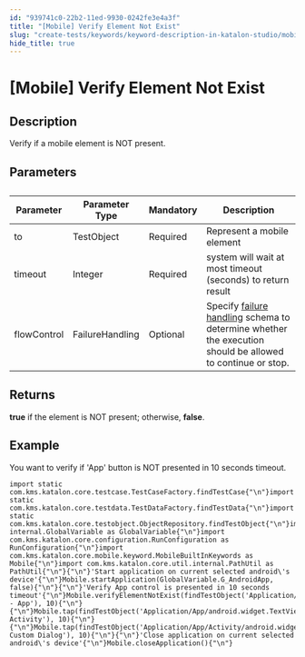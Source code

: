 ```yaml
---
id: "939741c0-22b2-11ed-9930-0242fe3e4a3f"
title: "[Mobile] Verify Element Not Exist"
slug: "create-tests/keywords/keyword-description-in-katalon-studio/mobile-keywords/mobile-verify-element-not-exist"
hide_title: true
---
```


# <a id="id_0" class="anchor_top_offset"/><a id="ariaid-title1" class="anchor_top_offset"/>[Mobile] Verify Element Not Exist


## <a id="id_0__id_1" class="anchor_top_offset"/>Description

              
<p xmlns="http://www.w3.org/1999/xhtml" className="p">Verify if a mobile element is NOT present.</p> 
      

## <a id="id_0__id_2" class="anchor_top_offset"/>Parameters  

              
<table xmlns="http://www.w3.org/1999/xhtml" className="table anchor_top_offset" id="id_0__81fe8ed4-5914-434d-92a4-5f43c520a8e3"><caption /><thead className="thead"><tr className><th className="entry anchor_top_offset" id="id_0__81fe8ed4-5914-434d-92a4-5f43c520a8e3__entry__1">Parameter</th><th className="entry anchor_top_offset" id="id_0__81fe8ed4-5914-434d-92a4-5f43c520a8e3__entry__2">Parameter Type</th><th className="entry anchor_top_offset" id="id_0__81fe8ed4-5914-434d-92a4-5f43c520a8e3__entry__3">Mandatory</th><th className="entry anchor_top_offset" id="id_0__81fe8ed4-5914-434d-92a4-5f43c520a8e3__entry__4">Description</th></tr></thead><tbody className="tbody"><tr className><td className="entry" headers="id_0__81fe8ed4-5914-434d-92a4-5f43c520a8e3__entry__1 id_0__81fe8ed4-5914-434d-92a4-5f43c520a8e3__entry__2 id_0__81fe8ed4-5914-434d-92a4-5f43c520a8e3__entry__3 id_0__81fe8ed4-5914-434d-92a4-5f43c520a8e3__entry__4 ">to</td><td className="entry" headers="id_0__81fe8ed4-5914-434d-92a4-5f43c520a8e3__entry__1 id_0__81fe8ed4-5914-434d-92a4-5f43c520a8e3__entry__2 id_0__81fe8ed4-5914-434d-92a4-5f43c520a8e3__entry__3 id_0__81fe8ed4-5914-434d-92a4-5f43c520a8e3__entry__4 ">TestObject</td><td className="entry" headers="id_0__81fe8ed4-5914-434d-92a4-5f43c520a8e3__entry__1 id_0__81fe8ed4-5914-434d-92a4-5f43c520a8e3__entry__2 id_0__81fe8ed4-5914-434d-92a4-5f43c520a8e3__entry__3 id_0__81fe8ed4-5914-434d-92a4-5f43c520a8e3__entry__4 ">Required</td><td className="entry" headers="id_0__81fe8ed4-5914-434d-92a4-5f43c520a8e3__entry__1 id_0__81fe8ed4-5914-434d-92a4-5f43c520a8e3__entry__2 id_0__81fe8ed4-5914-434d-92a4-5f43c520a8e3__entry__3 id_0__81fe8ed4-5914-434d-92a4-5f43c520a8e3__entry__4 ">Represent a mobile element</td></tr><tr className><td className="entry" headers="id_0__81fe8ed4-5914-434d-92a4-5f43c520a8e3__entry__1 id_0__81fe8ed4-5914-434d-92a4-5f43c520a8e3__entry__2 id_0__81fe8ed4-5914-434d-92a4-5f43c520a8e3__entry__3 id_0__81fe8ed4-5914-434d-92a4-5f43c520a8e3__entry__4 ">timeout</td><td className="entry" headers="id_0__81fe8ed4-5914-434d-92a4-5f43c520a8e3__entry__1 id_0__81fe8ed4-5914-434d-92a4-5f43c520a8e3__entry__2 id_0__81fe8ed4-5914-434d-92a4-5f43c520a8e3__entry__3 id_0__81fe8ed4-5914-434d-92a4-5f43c520a8e3__entry__4 ">Integer</td><td className="entry" headers="id_0__81fe8ed4-5914-434d-92a4-5f43c520a8e3__entry__1 id_0__81fe8ed4-5914-434d-92a4-5f43c520a8e3__entry__2 id_0__81fe8ed4-5914-434d-92a4-5f43c520a8e3__entry__3 id_0__81fe8ed4-5914-434d-92a4-5f43c520a8e3__entry__4 ">Required</td><td className="entry" headers="id_0__81fe8ed4-5914-434d-92a4-5f43c520a8e3__entry__1 id_0__81fe8ed4-5914-434d-92a4-5f43c520a8e3__entry__2 id_0__81fe8ed4-5914-434d-92a4-5f43c520a8e3__entry__3 id_0__81fe8ed4-5914-434d-92a4-5f43c520a8e3__entry__4 ">system will wait at most timeout (seconds) to return         result</td></tr><tr className><td className="entry" headers="id_0__81fe8ed4-5914-434d-92a4-5f43c520a8e3__entry__1 id_0__81fe8ed4-5914-434d-92a4-5f43c520a8e3__entry__2 id_0__81fe8ed4-5914-434d-92a4-5f43c520a8e3__entry__3 id_0__81fe8ed4-5914-434d-92a4-5f43c520a8e3__entry__4 ">flowControl</td><td className="entry" headers="id_0__81fe8ed4-5914-434d-92a4-5f43c520a8e3__entry__1 id_0__81fe8ed4-5914-434d-92a4-5f43c520a8e3__entry__2 id_0__81fe8ed4-5914-434d-92a4-5f43c520a8e3__entry__3 id_0__81fe8ed4-5914-434d-92a4-5f43c520a8e3__entry__4 ">FailureHandling</td><td className="entry" headers="id_0__81fe8ed4-5914-434d-92a4-5f43c520a8e3__entry__1 id_0__81fe8ed4-5914-434d-92a4-5f43c520a8e3__entry__2 id_0__81fe8ed4-5914-434d-92a4-5f43c520a8e3__entry__3 id_0__81fe8ed4-5914-434d-92a4-5f43c520a8e3__entry__4 ">Optional</td><td className="entry" headers="id_0__81fe8ed4-5914-434d-92a4-5f43c520a8e3__entry__1 id_0__81fe8ed4-5914-434d-92a4-5f43c520a8e3__entry__2 id_0__81fe8ed4-5914-434d-92a4-5f43c520a8e3__entry__3 id_0__81fe8ed4-5914-434d-92a4-5f43c520a8e3__entry__4 ">Specify <a className="xref" href="/docs/maintain/configure-failure-handling-settings-in-katalon-studio">failure handling</a> schema to         determine whether the execution should be allowed to continue or         stop.</td></tr></tbody></table> 
      

## <a id="id_0__id_3" class="anchor_top_offset"/>Returns

              
<p xmlns="http://www.w3.org/1999/xhtml" className="p">   <strong className="ph b">true</strong> if the element is NOT present;   otherwise, <strong className="ph b">false</strong>.</p> 
      

## <a id="id_0__id_4" class="anchor_top_offset"/>Example

              
<p xmlns="http://www.w3.org/1999/xhtml" className="p">You want to verify if 'App' button is NOT presented in 10   seconds timeout.</p> 
              
<pre xmlns="http://www.w3.org/1999/xhtml" className="pre codeblock"><code>import static com.kms.katalon.core.testcase.TestCaseFactory.findTestCase{"\n"}import static com.kms.katalon.core.testdata.TestDataFactory.findTestData{"\n"}import static com.kms.katalon.core.testobject.ObjectRepository.findTestObject{"\n"}import internal.GlobalVariable as GlobalVariable{"\n"}import com.kms.katalon.core.configuration.RunConfiguration as RunConfiguration{"\n"}import com.kms.katalon.core.mobile.keyword.MobileBuiltInKeywords as Mobile{"\n"}import com.kms.katalon.core.util.internal.PathUtil as PathUtil{"\n"}{"\n"}'Start application on current selected android\'s device'{"\n"}Mobile.startApplication(GlobalVariable.G_AndroidApp, false){"\n"}{"\n"}'Verify App control is presented in 10 seconds timeout'{"\n"}Mobile.verifyElementNotExist(findTestObject('Application/android.widget.TextView - App'), 10){"\n"}{"\n"}Mobile.tap(findTestObject('Application/App/android.widget.TextView-Activity'), 10){"\n"}{"\n"}Mobile.tap(findTestObject('Application/App/Activity/android.widget.TextView-Custom Dialog'), 10){"\n"}{"\n"}'Close application on current selected android\'s device'{"\n"}Mobile.closeApplication(){"\n"}</code></pre> 
            
